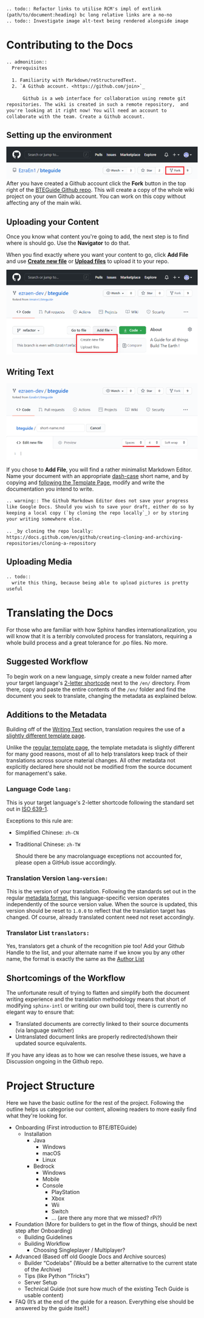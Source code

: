 <!---
title: Contributing to the Docs
path: /onboarding/contributing
version: 1.1.2
last-updated: 
authors:
  - @ezraen1
--->
```eval_rst
.. todo:: Refactor links to utilise RCM's impl of extlink (path/to/document:heading) bc long relative links are a no-no
.. todo:: Investigate image alt-text being rendered alongside image
```
Contributing to the Docs
=======================
```eval_rst
.. admonition::
  Prerequisites
  
  1. Familiarity with Markdown/reStructuredText.
  2. `A Github account. <https://github.com/join>`_

      Github is a web interface for collaboration using remote git repositories. The wiki is created in such a remote repository,  and you're looking at it right now! You will need an account to collaborate with the team. Create a Github account.
```

Setting up the environment
--------------------------

![How to Fork](forking.png)
After you have created a Github account click the **Fork** button in the top right of the [BTEGuide Github repo](https://github.com/EzraEn1/bteguide). This will create a copy of the whole wiki project on your own Github account. You can work on this copy without affecting any of the main wiki.


Uploading your Content
----------------------

Once you know what content you're going to add, the next step is to find where is should go. Use the **Navigator** to do that.

When you find exactly where you want your content to go, click **Add File** and use [**Create new file**](#writing-text) or [**Upload files**](#uploading-media) to upload it to your repo.

![Adding Files](adding-doc.png)


Writing Text
------------

![Text Editor](writing-doc.png)

If you chose to **Add File**, you will find a rather minimalist Markdown Editor. Name your document with an appropriate [dash-case](https://en.wikipedia.org/wiki/Naming_convention_(programming)#Examples_of_multiple-word_identifier_formats) short name, and by copying and [following the Template Page](./using-template.md), modify and write the documentation you intend to write.

```eval_rst
.. warning:: The Github Markdown Editor does not save your progress like Google Docs. Should you wish to save your draft, either do so by keeping a local copy (`by cloning the repo locally`_) or by storing your writing somewhere else.

.. _by cloning the repo locally: https://docs.github.com/en/github/creating-cloning-and-archiving-repositories/cloning-a-repository
``` 


Uploading Media
---------------
```eval_rst
.. todo:: 
  write this thing, because being able to upload pictures is pretty useful
```

Translating the Docs
====================

For those who are familiar with how Sphinx handles internationalization, you will know that it is a terribly convoluted process for translators, requiring a whole build process and a great tolerance for .po files. No more. 

Suggested Workflow
------------------

To begin work on a new language, simply create a new folder named after your target language's [2-letter shortcode](#language-code-lang) next to the `/en/` directory. From there, copy and paste the entire contents of the `/en/` folder and find the document you seek to translate, changing the metadata as explained below.

Additions to the Metadata
-------------------------

Building off of the [Writing Text](#writing-text) section, translation requires the use of a [slightly different template page](/_sources/bteguide/en/onboarding/contributing/translated-template-page.md.txt).

Unlike the [regular template page](./using-template.md), the template metadata is slightly different for many good reasons, most of all to help translators keep track of their translations across source material changes. All other metadata not explicitly declared here should not be modified from the source document for management's sake.

### Language Code `lang:`

  This is your target language's 2-letter shortcode following the standard set out in [ISO 639-1](https://en.wikipedia.org/wiki/List_of_ISO_639-1_codes). 

  Exceptions to this rule are:
- Simplified Chinese: `zh-CN`
- Traditional Chinese: `zh-TW`

  Should there be any macrolanguage exceptions not accounted for, please open a GitHub issue accordingly.

### Translation Version `lang-version:`

  This is the version of your translation. Following the standards set out in the regular [metadata format](./using-template.html#document-version-version), this language-specific version operates independently of the source version value. When the source is updated, this version should be reset to `1.0.0` to reflect that the translation target has changed. Of course, already translated content need not reset accordingly.

### Translator List `translators:`

Yes, translators get a chunk of the recognition pie too! Add your Github Handle to the list, and your alternate name if we know you by any other name, the format is exactly the same as the [Author List](./using-template.html#author-list-authors)

Shortcomings of the Workflow
----------------------------

The unfortunate result of trying to flatten and simplify both the document writing experience and the translation methodology means that short of modifying `sphinx-intl` or writing our own build tool, there is currently no elegant way to ensure that: 
- Translated documents are correctly linked to their source documents (via language switcher)
- Untranslated document links are properly redirected/shown their updated source equivalents.

If you have any ideas as to how we can resolve these issues, we have a Discussion ongoing in the Github repo.


Project Structure
=================

Here we have the basic outline for the rest of the project. Following the outline helps us categorise our content, allowing readers to more easily find what they're looking for.

- Onboarding (First introduction to BTE/BTEGuide)
    - Installation 
        - Java
            - Windows
            - macOS
            - Linux
        - Bedrock
            - Windows
            - Mobile
            - Console
                - PlayStation
                - Xbox
                - Wii
                - Switch
                - ... (are there any more that we missed? rPi?)
- Foundation (More for builders to get in the flow of things, should be next step after Onboarding)
    - Building Guidelines
    - Building Workflow
        - Choosing Singleplayer / Multiplayer?
- Advanced (Based off old Google Docs and Archive sources)
    - Builder “Codelabs” (Would be a better alternative to the current state of the Archive)
    - Tips (like Python “Tricks”)
    - Server Setup
    - Technical Guide (not sure how much of the existing Tech Guide is usable content)
- FAQ (It’s at the end of the guide for a reason. Everything else should be answered by the guide itself.)
